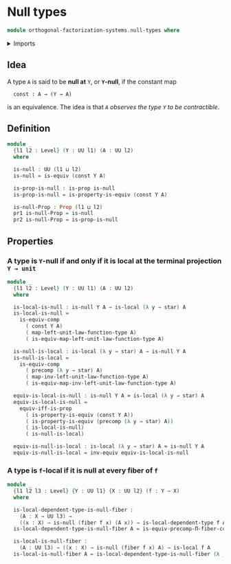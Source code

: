 # Null types

```agda
module orthogonal-factorization-systems.null-types where
```

<details><summary>Imports</summary>

```agda
open import foundation.constant-maps
open import foundation.dependent-pair-types
open import foundation.equivalences
open import foundation.fibers-of-maps
open import foundation.logical-equivalences
open import foundation.precomposition-functions
open import foundation.propositions
open import foundation.type-arithmetic-unit-type
open import foundation.unit-type
open import foundation.universal-property-family-of-fibers-of-maps
open import foundation.universe-levels

open import orthogonal-factorization-systems.local-types
```

</details>

## Idea

A type `A` is said to be **null at** `Y`, or **`Y`-null**, if the constant map

```text
  const : A → (Y → A)
```

is an equivalence. The idea is that _`A` observes the type `Y` to be
contractible_.

## Definition

```agda
module _
  {l1 l2 : Level} (Y : UU l1) (A : UU l2)
  where

  is-null : UU (l1 ⊔ l2)
  is-null = is-equiv (const Y A)

  is-prop-is-null : is-prop is-null
  is-prop-is-null = is-property-is-equiv (const Y A)

  is-null-Prop : Prop (l1 ⊔ l2)
  pr1 is-null-Prop = is-null
  pr2 is-null-Prop = is-prop-is-null
```

## Properties

### A type is `Y`-null if and only if it is local at the terminal projection `Y → unit`

```agda
module _
  {l1 l2 : Level} (Y : UU l1) (A : UU l2)
  where

  is-local-is-null : is-null Y A → is-local (λ y → star) A
  is-local-is-null =
    is-equiv-comp
      ( const Y A)
      ( map-left-unit-law-function-type A)
      ( is-equiv-map-left-unit-law-function-type A)

  is-null-is-local : is-local (λ y → star) A → is-null Y A
  is-null-is-local =
    is-equiv-comp
      ( precomp (λ y → star) A)
      ( map-inv-left-unit-law-function-type A)
      ( is-equiv-map-inv-left-unit-law-function-type A)

  equiv-is-local-is-null : is-null Y A ≃ is-local (λ y → star) A
  equiv-is-local-is-null =
    equiv-iff-is-prop
      ( is-property-is-equiv (const Y A))
      ( is-property-is-equiv (precomp (λ y → star) A))
      ( is-local-is-null)
      ( is-null-is-local)

  equiv-is-null-is-local : is-local (λ y → star) A ≃ is-null Y A
  equiv-is-null-is-local = inv-equiv equiv-is-local-is-null
```

### A type is `f`-local if it is null at every fiber of `f`

```agda
module _
  {l1 l2 l3 : Level} {Y : UU l1} {X : UU l2} (f : Y → X)
  where

  is-local-dependent-type-is-null-fiber :
    (A : X → UU l3) →
    ((x : X) → is-null (fiber f x) (A x)) → is-local-dependent-type f A
  is-local-dependent-type-is-null-fiber A = is-equiv-precomp-Π-fiber-condition

  is-local-is-null-fiber :
    (A : UU l3) → ((x : X) → is-null (fiber f x) A) → is-local f A
  is-local-is-null-fiber A = is-local-dependent-type-is-null-fiber (λ _ → A)
```
